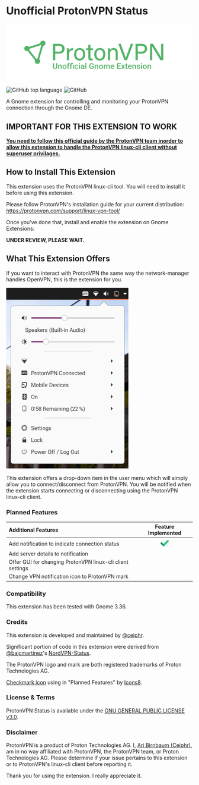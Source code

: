 # Unofficial ProtonVPN Status

<div style="text-align:center"><img src="assets/readme-banner.png" /></div>

![GitHub top language](https://img.shields.io/github/languages/top/ceiphr/gnome-protonvpn-status) ![GitHub](https://img.shields.io/github/license/ceiphr/gnome-protonvpn-status)

A Gnome extension for controlling and monitoring your ProtonVPN connection through the Gnome DE.

## **IMPORTANT FOR THIS EXTENSION TO WORK**

[**You need to follow this official guide by the ProtonVPN team inorder to allow this extension to handle the ProtonVPN linux-cli client without superuser privilages.**](https://github.com/ProtonVPN/linux-cli/blob/master/USAGE.md#disable-sudo-password-query)

## How to Install This Extension

This extension uses the ProtonVPN linux-cli tool. You will need to install it before using this extension.

Please follow ProtonVPN's installation guide for your current distribution:
<https://protonvpn.com/support/linux-vpn-tool/>

Once you've done that, install and enable the extension on Gnome Extensions:

**UNDER REVIEW, PLEASE WAIT.**
<!-- [<img src="assets/get-it-on-ego.svg?sanitize=true" alt="Get it on GNOME Extensions" height="100" align="middle">][ego]

[ego]: not_released_yet -->

## What This Extension Offers

If you want to interact with ProtonVPN the same way the network-manager handles OpenVPN, this is the extension for you.

![screenshot preview](assets/preview.png)

This extension offers a drop-down item in the user menu which will simply allow you to connect/disconnect from ProtonVPN. You will be notified when the extension starts connecting or disconnecting using the ProtonVPN linux-cli client.

### Planned Features

|Additional Features|Feature Implemented|
|:-----|:-----:|
|Add notification to indicate connection status|<img src="assets/done.png" alt="Done" width="24px"/>|
|Add server details to notification||
|Offer GUI for changing ProtonVPN linux-cli client settings||
|Change VPN notification icon to ProtonVPN mark||

### Compatibility

This extension has been tested with Gnome 3.36.

### Credits

This extension is developed and maintained by [@ceiphr](https://github.com/ceiphr).

Significant portion of code in this extension were derived from [@bajcmartinez](https://github.com/bajcmartinez)'s [NordVPN-Status](https://github.com/bajcmartinez/nordvpn-status).

The ProtonVPN logo and mark are both registered trademarks of Proton Technologies AG.

[Checkmark icon](https://icons8.com/icons/set/checkmark) using in "Planned Features" by [Icons8](https://icons8.com).

### License & Terms 
ProtonVPN Status is available under the [GNU GENERAL PUBLIC LICENSE v3.0](LICENSE).

### Disclaimer

ProtonVPN is a product of Proton Technologies AG. I, [Ari Birnbaum (Ceiphr)](https://www.ceiphr.com/), am in no way affiliated with ProtonVPN, the ProtonVPN team, or Proton Technologies AG. Please determine if your issue pertains to this extension or to ProtonVPN's linux-cli client before reporting it.

Thank you for using the extension. I really appreciate it.
